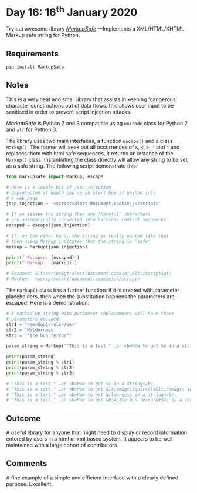 # Day 16: 16<sup>th</sup> January 2020
Try out awesome library [_MarkupSafe_](https://github.com/pallets/markupsafe) 
—Implements a XML/HTML/XHTML Markup safe string for Python.

## Requirements
`pip install MarkupSafe`

## Notes
This is a very neat and small library that assists in keeping 'dangerous' 
character constructions out of data flows: this allows user input to be
sanitised in order to prevent script injection attacks.

_MarkupSafe_ is Python 2 and 3 compatible using `unicode` class for 
Python 2 and `str` for Python 3.

The library uses two main interfaces, a function `escape()` and a class
`Markup()`. The former will seek out all occurrences of `&`, `<`, `>`, 
`'` and `"` and replaces them with html safe sequences, it returns an 
instance of the `Markup()` class.  Instantiating the class directly will
allow any string to be set as a safe string. The following script
demonstrate this:
```python
from markupsafe import Markup, escape

# Here is a lovely bit of json injection
# Unprotected it would pop up an alert box if pushed into
# a web page
json_injection = '<script>alert(document.cookie);</script>'

# If we escape the string then any 'harmful' characters
# are automatically converted into harmless control sequences
escaped = escape(json_injection)

# If, on the other hand, the string is really wanted like that
# then using Markup indicates that the string is 'safe'
markup = Markup(json_injection)

print(f'Escaped: {escaped}')
print(f'Markup:  {markup}')

# Escaped: &lt;script&gt;alert(document.cookie);&lt;/script&gt;
# Markup:  <script>alert(document.cookie);</script>
```

The `Markup()` class has a further function: if it is created with
parameter placeholders, then when the substitution happens the 
parameters are escaped.  Here is a demonstration:
```python
# A marked up string with parameter replacements will have those
# parameters escaped:
str1 = '<em>Squirrels</em>'
str2 = 'Wilderness'
str3 = '"Ice bun terror"'

param_string = Markup('"This is a test." …or <b>How to get %s in a string</b>.')

print(param_string)
print(param_string % str1)
print(param_string % str2)
print(param_string % str3)

# "This is a test." …or <b>How to get %s in a string</b>.
# "This is a test." …or <b>How to get &lt;em&gt;Squirrels&lt;/em&gt; in a string</b>.
# "This is a test." …or <b>How to get Wilderness in a string</b>.
# "This is a test." …or <b>How to get &#34;Ice bun terror&#34; in a string</b>.
```  

## Outcome
A useful library for anyone that might need to display or record 
information entered by users in a html or xml based system. It appears
to be well maintained with a large cohort of contributors.

## Comments
A fine example of a simple and efficient interface with a clearly
defined purpose.  Excellent.
